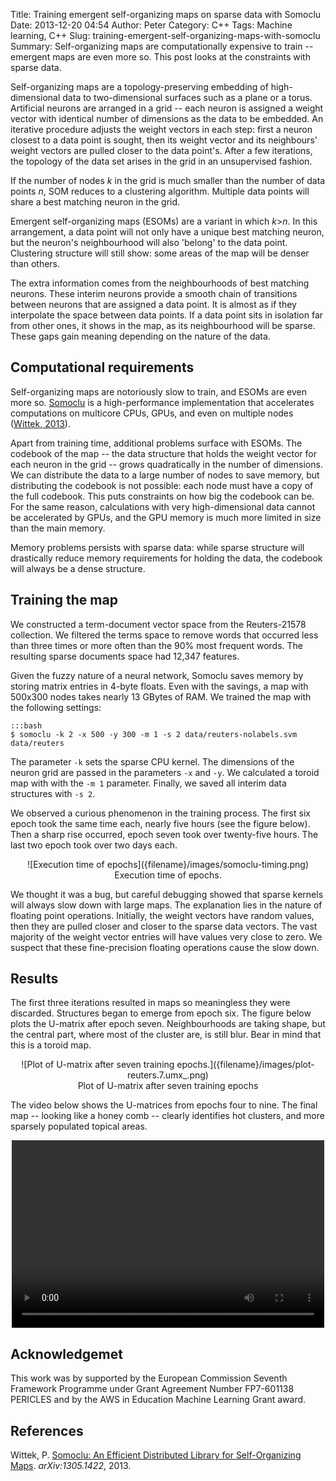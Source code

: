 Title: Training emergent self-organizing maps on sparse data with Somoclu
Date: 2013-12-20 04:54
Author: Peter
Category: C++
Tags: Machine learning, C++
Slug: training-emergent-self-organizing-maps-with-somoclu
Summary: Self-organizing maps are computationally expensive to train -- emergent maps are even more so. This post looks at the constraints with sparse data.

Self-organizing maps are a topology-preserving embedding of
high-dimensional data to two-dimensional surfaces such as a plane or a
torus. Artificial neurons are arranged in a grid -- each neuron is
assigned a weight vector with identical number of dimensions as the data
to be embedded. An iterative procedure adjusts the weight vectors in
each step: first a neuron closest to a data point is sought, then its
weight vector and its neighbours' weight vectors are pulled closer to
the data point's. After a few iterations, the topology of the data set
arises in the grid in an unsupervised fashion.

If the number of nodes *k* in the grid is much smaller than the number
of data points *n*, SOM reduces to a clustering algorithm. Multiple data
points will share a best matching neuron in the grid.

Emergent self-organizing maps (ESOMs) are a variant in which *k*\>*n*.
In this arrangement, a data point will not only have a unique best
matching neuron, but the neuron's neighbourhood will also 'belong' to
the data point. Clustering structure will still show: some areas of the
map will be denser than others.

The extra information comes from the neighbourhoods of best matching
neurons. These interim neurons provide a smooth chain of transitions
between neurons that are assigned a data point. It is almost as if they
interpolate the space between data points. If a data point sits in
isolation far from other ones, it shows in the map, as its neighbourhood
will be sparse. These gaps gain meaning depending on the nature of the
data.

Computational requirements
--------------------------

Self-organizing maps are notoriously slow to train, and ESOMs are even
more so. [Somoclu](http://peterwittek.github.io/somoclu/) is a
high-performance implementation that accelerates computations on
multicore CPUs, GPUs, and even on multiple nodes ([Wittek, 2013](#wittek2013somoclu)).

Apart from training time, additional problems surface with ESOMs. The
codebook of the map -- the data structure that holds the weight vector
for each neuron in the grid -- grows quadratically in the number of
dimensions. We can distribute the data to a large number of nodes to
save memory, but distributing the codebook is not possible: each node
must have a copy of the full codebook. This puts constraints on how big
the codebook can be. For the same reason, calculations with very
high-dimensional data cannot be accelerated by GPUs, and the GPU memory
is much more limited in size than the main memory.

Memory problems persists with sparse data: while sparse structure will
drastically reduce memory requirements for holding the data, the
codebook will always be a dense structure.

Training the map
----------------

We constructed a term-document vector space from the Reuters-21578
collection. We filtered the terms space to remove words that occurred
less than three times or more often than the 90% most frequent words.
The resulting sparse documents space had 12,347 features.

Given the fuzzy nature of a neural network, Somoclu saves memory by
storing matrix entries in 4-byte floats. Even with the savings, a map
with 500x300 nodes takes nearly 13 GBytes of RAM. We trained the map
with the following settings:

    :::bash
    $ somoclu -k 2 -x 500 -y 300 -m 1 -s 2 data/reuters-nolabels.svm data/reuters

The parameter ``-k`` sets the sparse CPU kernel. The dimensions of the
neuron grid are passed in the parameters ``-x`` and ``-y``. We calculated a
toroid map with with the ``-m 1`` parameter. Finally, we saved all interim
data structures with ``-s 2``.

We observed a curious phenomenon in the training process. The first six
epoch took the same time each, nearly five hours (see the figure below).
Then a sharp rise occurred, epoch seven took over twenty-five hours. The
last two epoch took over two days each.

<center>![Execution time of epochs]({filename}/images/somoclu-timing.png)</center>
<center>Execution time of epochs.</center>

We thought it was a bug, but careful debugging showed that sparse
kernels will always slow down with large maps. The explanation lies in
the nature of floating point operations. Initially, the weight vectors
have random values, then they are pulled closer and closer to the sparse
data vectors. The vast majority of the weight vector entries will have
values very close to zero. We suspect that these fine-precision floating
operations cause the slow down.

Results
-------

The first three iterations resulted in maps so meaningless they were
discarded. Structures began to emerge from epoch six. The figure below
plots the U-matrix after epoch seven. Neighbourhoods are taking shape,
but the central part, where most of the cluster are, is still blur. Bear
in mind that this is a toroid map.

<center>![Plot of U-matrix after seven training epochs.]({filename}/images/plot-reuters.7.umx_.png)</center>
<center>Plot of U-matrix after seven training epochs</center>

The video below shows the U-matrices from epochs four to nine. The final
map -- looking like a honey comb -- clearly identifies hot clusters, and
more sparsely populated topical areas.

<center><video width="500" height="300" preload="metadata" controls="controls"><source type="video/mp4" src="images/time_lapse.mp4?_=1" /><source type="video/webm" src="images/time_lapse.webm?_=1" /><a href="images/time_lapse.mp4">images/time_lapse.mp4</a></video></center>


Acknowledgemet
--------------

This work was by supported by the European Commission Seventh Framework
Programme under Grant Agreement Number FP7-601138 PERICLES and by the
AWS in Education Machine Learning Grant award.

References
----------

<a name="wittek2013somoclu"></a> Wittek, P. [Somoclu: An Efficient Distributed Library for Self-Organizing Maps](http://arxiv.org/abs/1305.1422). *arXiv:1305.1422*, 2013.
